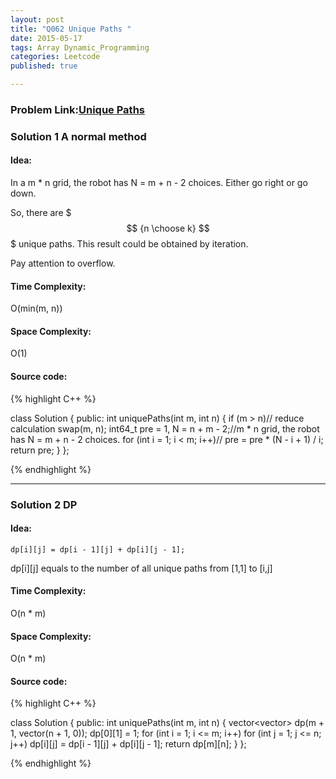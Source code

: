 ```yaml
---
layout: post
title: "Q062 Unique Paths "
date: 2015-05-17
tags: Array Dynamic_Programming 
categories: Leetcode
published: true

---
```

### Problem Link:[Unique Paths ](https://leetcode.com/problems/unique-paths/) 

### Solution 1 A normal method

#### Idea:

In a m * n grid, the robot has N = m + n - 2 choices. Either go right or go down. 

So, there are $$$ {n \choose k} $$$ unique paths. This result could be obtained by iteration.

Pay attention to overflow. 

#### Time Complexity:
O(min(m, n))

#### Space Complexity:
O(1)

#### Source code:
{% highlight C++ %}

class Solution {
public:
    int uniquePaths(int m, int n) {
        if (m > n)// reduce calculation
            swap(m, n);
        int64_t pre = 1, N = n + m - 2;//m * n grid, the robot has N = m + n - 2 choices.
        for (int i = 1; i < m; i++)//
            pre = pre * (N - i + 1) / i;
        return pre;
    }
};

{% endhighlight %}

---

### Solution 2 DP

#### Idea:

    dp[i][j] = dp[i - 1][j] + dp[i][j - 1];

dp[i][j] equals to the number of all unique paths from [1,1] to [i,j]

#### Time Complexity:

O(n * m)

#### Space Complexity:

O(n * m)

#### Source code:

{% highlight C++ %}

class Solution {
public:
    int uniquePaths(int m, int n) {
        vector<vector<int>> dp(m + 1, vector<int>(n + 1, 0));
        dp[0][1] = 1;
        for (int i = 1; i <= m; i++)
            for (int j = 1; j <= n; j++)
                dp[i][j] = dp[i - 1][j] + dp[i][j - 1];
        return dp[m][n];
    }
};

{% endhighlight %}


